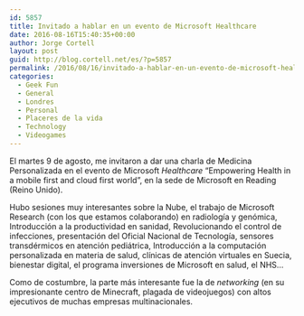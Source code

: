 ```yaml
---
id: 5857
title: Invitado a hablar en un evento de Microsoft Healthcare
date: 2016-08-16T15:40:35+00:00
author: Jorge Cortell
layout: post
guid: http://blog.cortell.net/es/?p=5857
permalink: /2016/08/16/invitado-a-hablar-en-un-evento-de-microsoft-healthcare/
categories:
  - Geek Fun
  - General
  - Londres
  - Personal
  - Placeres de la vida
  - Technology
  - Videogames
---
```

El martes 9 de agosto, me invitaron a dar una charla de Medicina Personalizada en el evento de Microsoft _Healthcare_ “Empowering Health in a mobile first and cloud first world”, en la sede de Microsoft en Reading (Reino Unido).

Hubo sesiones muy interesantes sobre la Nube, el trabajo de Microsoft Research (con los que estamos colaborando) en radiología y genómica, Introducción a la productividad en sanidad, Revolucionando el control de infecciones, presentación del Oficial Nacional de Tecnología, sensores transdérmicos en atención pediátrica, Introducción a la computación personalizada en materia de salud, clínicas de atención virtuales en Suecia, bienestar digital, el programa inversiones de Microsoft en salud, el NHS&#8230;

Como de costumbre, la parte más interesante fue la de _networking_ (en su impresionante centro de Minecraft, plagada de videojuegos) con altos ejecutivos de muchas empresas multinacionales.